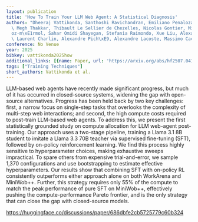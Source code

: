 ```yaml
---
layout: publication
title: 'How To Train Your LLM Web Agent: A Statistical Diagnosis'
authors: "Dheeraj Vattikonda, Santhoshi Ravichandran, Emiliano Penaloza, Hadi Nekoei,\
  \ Megh Thakkar, Thibault Le Sellier de Chezelles, Nicolas Gontier, Miguel Mu\xF1\
  oz-m\xE1rmol, Sahar Omidi Shayegan, Stefania Raimondo, Xue Liu, Alexandre Drouin,\
  \ Laurent Charlin, Alexandre Pich\xE9, Alexandre Lacoste, Massimo Caccia"
conference: No Venue
year: 2025
bibkey: vattikonda2025how
additional_links: [{name: Paper, url: 'https://arxiv.org/abs/hf2507.04103'}]
tags: ["Training Techniques"]
short_authors: Vattikonda et al.
---
```

LLM-based web agents have recently made significant progress, but much of it has occurred in closed-source systems, widening the gap with open-source alternatives. Progress has been held back by two key challenges: first, a narrow focus on single-step tasks that overlooks the complexity of multi-step web interactions; and second, the high compute costs required to post-train LLM-based web agents. To address this, we present the first statistically grounded study on compute allocation for LLM web-agent post-training. Our approach uses a two-stage pipeline, training a Llama 3.1 8B student to imitate a Llama 3.3 70B teacher via supervised fine-tuning (SFT), followed by on-policy reinforcement learning. We find this process highly sensitive to hyperparameter choices, making exhaustive sweeps impractical. To spare others from expensive trial-and-error, we sample 1,370 configurations and use bootstrapping to estimate effective hyperparameters. Our results show that combining SFT with on-policy RL consistently outperforms either approach alone on both WorkArena and MiniWob++. Further, this strategy requires only 55% of the compute to match the peak performance of pure SFT on MiniWob++, effectively pushing the compute-performance Pareto frontier, and is the only strategy that can close the gap with closed-source models.

https://huggingface.co/discussions/paper/686dbfe2cb5725779c60b324
